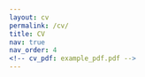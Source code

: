 ```yaml
---
layout: cv
permalink: /cv/
title: CV
nav: true
nav_order: 4
<!-- cv_pdf: example_pdf.pdf -->
---
```

